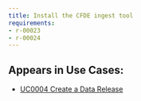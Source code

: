 ```yaml
---
title: Install the CFDE ingest tool
requirements:
- r-00023
- r-00024
---
```


## Appears in Use Cases:

-   [UC0004 Create a Data Release](../use-cases/uc0004-create-a-data-release.md)
